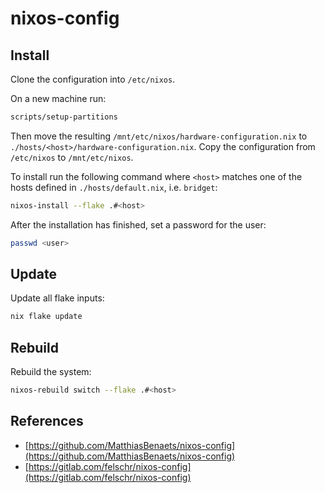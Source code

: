 # nixos-config

## Install

Clone the configuration into `/etc/nixos`.

On a new machine run:

```sh
scripts/setup-partitions
```

Then move the resulting `/mnt/etc/nixos/hardware-configuration.nix` to
`./hosts/<host>/hardware-configuration.nix`. Copy the configuration from
`/etc/nixos` to `/mnt/etc/nixos`.

To install run the following command where `<host>` matches one of the hosts
defined in `./hosts/default.nix`, i.e. `bridget`:

```sh
nixos-install --flake .#<host>
```

After the installation has finished, set a password for the user:

```sh
passwd <user>
```

## Update

Update all flake inputs:

```sh
nix flake update
```

## Rebuild

Rebuild the system:

```sh
nixos-rebuild switch --flake .#<host>
```

## References

- [https://github.com/MatthiasBenaets/nixos-config](https://github.com/MatthiasBenaets/nixos-config)
- [https://gitlab.com/felschr/nixos-config](https://gitlab.com/felschr/nixos-config)


